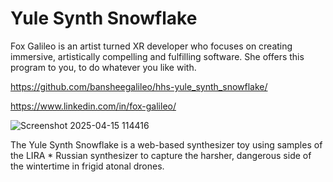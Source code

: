 # Yule Synth Snowflake

Fox Galileo is an artist turned XR developer who focuses on creating immersive, artistically compelling and fulfilling software. She offers this program to you, to do whatever you like with.

https://github.com/bansheegalileo/hhs-yule_synth_snowflake/

https://www.linkedin.com/in/fox-galileo/


![Screenshot 2025-04-15 114416](https://github.com/user-attachments/assets/10c79ac9-7092-4b68-be33-57731842efea)


The Yule Synth Snowflake is a web-based synthesizer toy using samples of the LIRA * Russian synthesizer to capture the harsher, dangerous side of the wintertime in frigid atonal drones.
